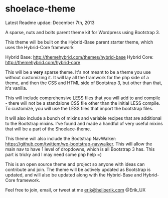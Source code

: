 shoelace-theme
==============

Latest Readme updae: December 7th, 2013

A sparse, nuts and bolts parent theme kit for Wordpress using Bootstrap 3.

This theme will be built on the Hybrid-Base parent starter theme, which uses the Hybrid-Core framework

Hybrid Base: http://themehybrid.com/themes/hybrid-base
Hybrid Core: http://themehybrid.com/hybrid-core

This will be a **very** sparse theme. It's not meant to be a theme you use without customizing it. It will lay all the framwork for the php side of a theme, and then the CSS and HTML side of Bootstrap 3, but other than that, it's vanilla.

This will include comprehensive LESS files that you will add to and compile - there will not be a standalone CSS file other than the initial LESS compile. To customize, you will use the LESS files that import the bootstrap files.

It will also include a bunch of mixins and variable recipes that are additional to the Bootstrap mixins. I've found and made a handful of very useful mixins that will be a part of the Shoelace-theme. 

This theme will also include the Bootstrap NavWalker: https://github.com/twittem/wp-bootstrap-navwalker. This will allow the main nav to have 1 level of dropdowns, which is all Bootstrap 3 has. This part is tricky and I may need some php help =)

This is an open source theme and project so anyone with ideas can contribute and join. The theme will be actively updated as Bootstrap is updated, and will also be updated along with the Hybrid-Base and Hybrid-Core framework. 

Feel free to join, email, or tweet at me
erik@helloerik.com
@Erik_UX
